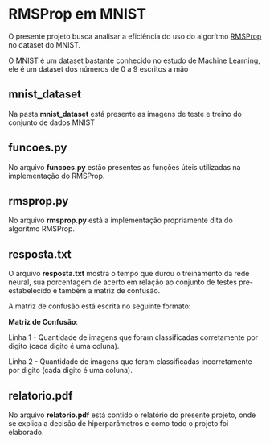 # RMSProp em MNIST

O presente projeto busca analisar a eficiência do uso do algorítmo [RMSProp](https://towardsdatascience.com/understanding-rmsprop-faster-neural-network-learning-62e116fcf29a) no dataset do MNIST.

O [MNIST](http://yann.lecun.com/exdb/mnist/) é um dataset bastante conhecido no estudo de Machine Learning, ele é um dataset dos números de 0 a 9 escritos a mão

## mnist_dataset
Na pasta **mnist_dataset** está presente as imagens de teste e treino do conjunto de dados MNIST

## funcoes.py

No arquivo **funcoes.py** estão presentes as funções úteis utilizadas na implementação do RMSProp.

## rmsprop.py

No arquivo **rmsprop.py** está a implementação propriamente dita do algoritmo RMSProp.

## resposta.txt

O arquivo **resposta.txt** mostra o tempo que durou o treinamento da rede neural, sua porcentagem de acerto em relação ao conjunto de testes pre-estabelecido e também a matriz de confusão.

A matriz de confusão está escrita no seguinte formato:

**Matriz de Confusão**:

Linha 1 - Quantidade de imagens que foram classificadas corretamente por digito (cada digito é uma coluna).

Linha 2 - Quantidade de imagens que foram classificadas incorretamente por digito (cada digito é uma coluna).

## relatorio.pdf
No arquivo **relatorio.pdf** está contido o relatório do presente projeto, onde se explica a decisão de hiperparâmetros e como todo o projeto foi elaborado.


